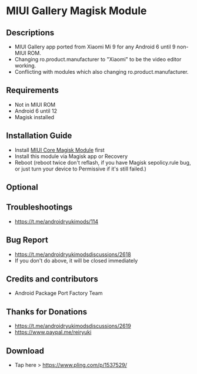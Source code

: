 # MIUI Gallery Magisk Module

## Descriptions
- MIUI Gallery app ported from Xiaomi Mi 9 for any Android 6 until 9 non-MIUI ROM.
- Changing ro.product.manufacturer to "Xiaomi" to be the video editor working.
- Conflicting with modules which also changing ro.product.manufacturer.

## Requirements
- Not in MIUI ROM
- Android 6 until 12
- Magisk installed

## Installation Guide
- Install [MIUI Core Magisk Module](https://github.com/reiryuki/MIUI-Core-Magisk-Module) first
- Install this module via Magisk app or Recovery
- Reboot (reboot twice don't reflash, if you have Magisk sepolicy.rule bug, or just turn your device to Permissive if it's still failed.)

## Optional

## Troubleshootings
- https://t.me/androidryukimods/114

## Bug Report
- https://t.me/androidryukimodsdiscussions/2618
- If you don't do above, it will be closed immediately

## Credits and contributors
- Android Package Port Factory Team

## Thanks for Donations
- https://t.me/androidryukimodsdiscussions/2619
- https://www.paypal.me/reiryuki

## Download
- Tap here > https://www.pling.com/p/1537529/



